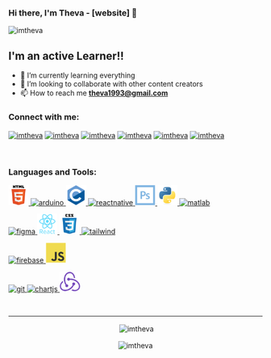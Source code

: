 ### Hi there, I'm Theva - [website] 👋
<p align="left"> <img src="https://komarev.com/ghpvc/?username=imtheva&label=Profile%20views&color=0e75b6&style=flat" alt="imtheva" /> </p>

<!-- [![Twitter Follow](https://img.shields.io/twitter/follow/imtheva?color=1DA1F2&logo=twitter&style=for-the-badge)](https://twitter.com/intent/follow?original_referer=https%3A%2F%2Fgithub.com%2Fimtheva&screen_name=imtheva) -->

## I'm an active Learner!!

- 🌱 I’m currently learning everything
- 👯 I’m looking to collaborate with other content creators
- 📫 How to reach me **theva1993@gmail.com** 


### Connect with me:

<p align="left">
<a href="https://bit.ly/thevapweb" target="blank"><img align="center" src="https://freepikpsd.com/media/2019/10/website-icon-png-blue-1-Transparent-Images.png" alt="imtheva" height="30" width="40" /></a>
<a href="https://twitter.com/imtheva" target="blank"><img align="center" src="https://raw.githubusercontent.com/rahuldkjain/github-profile-readme-generator/master/src/images/icons/Social/twitter.svg" alt="imtheva" height="30" width="40" /></a>
<a href="https://linkedin.com/in/imtheva" target="blank"><img align="center" src="https://raw.githubusercontent.com/rahuldkjain/github-profile-readme-generator/master/src/images/icons/Social/linked-in-alt.svg" alt="imtheva" height="30" width="40" /></a>
<a href="https://stackoverflow.com/users/imtheva" target="blank"><img align="center" src="https://raw.githubusercontent.com/rahuldkjain/github-profile-readme-generator/master/src/images/icons/Social/stack-overflow.svg" alt="imtheva" height="30" width="40" /></a>
<a href="https://fb.com/imtheva" target="blank"><img align="center" src="https://raw.githubusercontent.com/rahuldkjain/github-profile-readme-generator/master/src/images/icons/Social/facebook.svg" alt="imtheva" height="30" width="40" /></a>
<a href="https://instagram.com/imtheva" target="blank"><img align="center" src="https://raw.githubusercontent.com/rahuldkjain/github-profile-readme-generator/master/src/images/icons/Social/instagram.svg" alt="imtheva" height="30" width="40" /></a>
</p>

<br />

### Languages and Tools:


<p align="left"> 
<a href="https://www.w3.org/html/" target="_blank"> <img src="https://raw.githubusercontent.com/devicons/devicon/master/icons/html5/html5-original-wordmark.svg" alt="html5" width="40" height="40"/> </a> 
<a href="https://www.arduino.cc/" target="_blank"> <img src="https://cdn.worldvectorlogo.com/logos/arduino-1.svg" alt="arduino" width="40" height="40"/> </a> 
<a href="https://www.cprogramming.com/" target="_blank"> <img src="https://raw.githubusercontent.com/devicons/devicon/master/icons/c/c-original.svg" alt="c" width="40" height="40"/> </a> 
<a href="https://www.solidworks.com" target="_blank"> <img src="https://encrypted-tbn0.gstatic.com/images?q=tbn:ANd9GcSPUZQTBtHZH4llZ-sc-K3viRqZyxcW6SlJ8g&usqp=CAU" alt="reactnative" width="40" height="40"/> </a>
<a href="https://www.photoshop.com/en" target="_blank"> <img src="https://raw.githubusercontent.com/devicons/devicon/master/icons/photoshop/photoshop-line.svg" alt="photoshop" width="40" height="40"/> </a> 
<a href="https://www.python.org" target="_blank"> <img src="https://raw.githubusercontent.com/devicons/devicon/master/icons/python/python-original.svg" alt="python" width="40" height="40"/> </a> 
<a href="https://www.mathworks.com/" target="_blank"> <img src="https://upload.wikimedia.org/wikipedia/commons/2/21/Matlab_Logo.png" alt="matlab" width="40" height="40"/> </a>  


<a href="https://www.figma.com/" target="_blank"> <img src="https://www.vectorlogo.zone/logos/figma/figma-icon.svg" alt="figma" width="40" height="40"/> </a> 
<a href="https://reactjs.org/" target="_blank"> 
<img src="https://raw.githubusercontent.com/devicons/devicon/master/icons/react/react-original-wordmark.svg" alt="react" width="40" height="40"/> </a> 
<a href="https://www.w3schools.com/css/" target="_blank"> <img src="https://raw.githubusercontent.com/devicons/devicon/master/icons/css3/css3-original-wordmark.svg" alt="css3" width="40" height="40"/> </a> 
<a href="https://tailwindcss.com/" target="_blank"> <img src="https://www.vectorlogo.zone/logos/tailwindcss/tailwindcss-icon.svg" alt="tailwind" width="40" height="40"/> </a>

<a href="https://firebase.google.com/" target="_blank"> <img src="https://www.vectorlogo.zone/logos/firebase/firebase-icon.svg" alt="firebase" width="40" height="40"/> </a> 
<a href="https://developer.mozilla.org/en-US/docs/Web/JavaScript" target="_blank"> <img src="https://raw.githubusercontent.com/devicons/devicon/master/icons/javascript/javascript-original.svg" alt="javascript" width="40" height="40"/> </a> 

<a href="https://git-scm.com/" target="_blank"> <img src="https://www.vectorlogo.zone/logos/git-scm/git-scm-icon.svg" alt="git" width="40" height="40"/> </a> 
<a href="https://www.chartjs.org" target="_blank"> <img src="https://www.chartjs.org/media/logo-title.svg" alt="chartjs" width="40" height="40"/> </a> 
<a href="https://redux.js.org" target="_blank"> <img src="https://raw.githubusercontent.com/devicons/devicon/master/icons/redux/redux-original.svg" alt="redux" width="40" height="40"/> </a> 
</p>





<br/>

---
<!--START_SECTION:activity-->



  <!-- <p><img align="left" src="https://github-readme-stats.vercel.app/api/top-langs?username=imtheva&show_icons=true&locale=en&layout=compact" alt="imtheva" /></p> -->

<p align="center">&nbsp;<img align="center" src="https://github-readme-stats.vercel.app/api?username=imtheva&show_icons=true&locale=en" alt="imtheva" /></p>

<p align="center"><img align="center" src="https://github-readme-streak-stats.herokuapp.com/?user=imtheva&" alt="imtheva" /></p>




